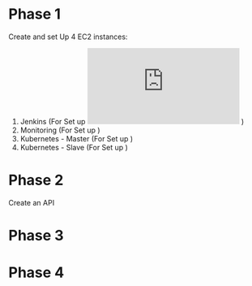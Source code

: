 # Phase 1
Create and set Up 4 EC2 instances:
1. Jenkins (For Set up ![Click here](https://github.com/aankusshh/Netflix-clone--Pipeline/blob/main/Jenkins%20Secver%20Setup.md) )
2. Monitoring (For Set up ) 
3. Kubernetes - Master (For Set up )
4. Kubernetes - Slave (For Set up )
   
# Phase 2
Create an API 


# Phase 3
# Phase 4
